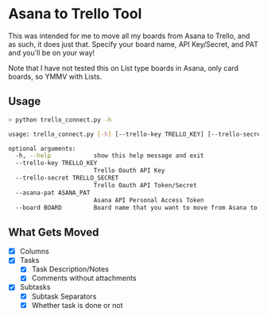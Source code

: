 # Asana to Trello Tool

This was intended for me to move all my boards from Asana to Trello, and as such, it does just that. Specify your board name, API Key/Secret, and PAT and you'll be on your way!

Note that I have not tested this on List type boards in Asana, only card boards, so YMMV with Lists.

## Usage

```bash
> python trello_connect.py -h

usage: trello_connect.py [-h] [--trello-key TRELLO_KEY] [--trello-secret TRELLO_SECRET] [--asana-pat ASANA_PAT] [--board BOARD]

optional arguments:
  -h, --help            show this help message and exit
  --trello-key TRELLO_KEY
                        Trello Oauth API Key
  --trello-secret TRELLO_SECRET
                        Trello Oauth API Token/Secret
  --asana-pat ASANA_PAT
                        Asana API Personal Access Token
  --board BOARD         Board name that you want to move from Asana to Trello
```

## What Gets Moved

- [x] Columns
- [x] Tasks
  - [x] Task Description/Notes
  - [x] Comments without attachments
- [x] Subtasks
  - [x] Subtask Separators
  - [x] Whether task is done or not
